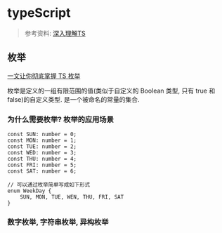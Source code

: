<!--
Created: Mon Sep 14 2020 15:22:08 GMT+0800 (China Standard Time)
Modified: Mon Sep 14 2020 16:39:45 GMT+0800 (China Standard Time)
-->
<!-- tags: js, ts -->

# typeScript 

> 参考资料: [深入理解TS](https://jkchao.github.io/typescript-book-chinese/#why)

## 枚举

[一文让你彻底掌握 TS 枚举](https://juejin.im/post/6844904112669065224#heading-18)

枚举是定义的一组有限范围的值(类似于自定义的 Boolean 类型, 只有 true 和 false)的自定义类型. 是一个被命名的常量的集合.

### 为什么需要枚举? 枚举的应用场景

``` JS
const SUN: number = 0;
const MON: number = 1;
const TUE: number = 2;
const WED: number = 3;
const THU: number = 4;
const FRI: number = 5;
const SAT: number = 6;

// 可以通过枚举简单写成如下形式
enum WeekDay {
    SUN, MON, TUE, WEN, THU, FRI, SAT
}
```
### 数字枚举, 字符串枚举, 异构枚举


